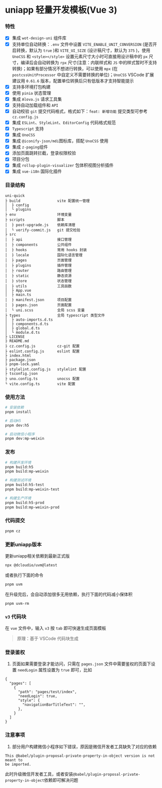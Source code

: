 # uniapp 轻量开发模板(Vue 3)

### 特性

- [x] 集成 `wot-design-uni` 组件库
- [x] 支持单位自动转换：`.env` 文件中设置 `VITE_ENABLE_UNIT_CONVERSION` (是否开启转换，默认为 `true` )和 `VITE_UI_SIZE` (设计稿尺寸，默认为 `375` )，使用 `UnoCSS` 和 `<style></style>` 设置元素尺寸大小时可直接用设计稿中的 `px` 尺寸，编译后会自动转换为 `rpx` 尺寸(注意：内联样式和 `JS` 中的样式暂时不支持转换)；如果有部分情况不想进行转换，可以使用 `mpx` (在 `postcssUnitProcessor` 中自定义不需要转换的单位)；`UnoCSS` VSCode 扩展建议用 `0.61.6` 版本，配置单位转换后只有低版本才支持智能提示
- [x] 支持多环境打包构建
- [x] 使用 `pinia` 状态管理
- [x] 集成 `Alova.js` 请求工具集
- [x] 支持自动加载组件和 `API`
- [x] 自动校验 `git` 提交代码格式，格式如下：`feat: 新增功能` 提交类型可参考 `cz.config.js`
- [x] 集成 `ESLint`、`StyleLint`、`EditorConfig` 代码格式规范
- [x] `Typescript` 支持
- [x] 集成 `UnoCSS`
- [x] 集成 `@iconify-json/mdi`图标库，搭配 `UnoCSS` 使用
- [x] 集成 `z-paging`组件
- [x] 添加页面跳转拦截，登录权限校验
- [x] 项目分包
- [x] 集成 `rollup-plugin-visualizer` 包体积视图分析插件
- [x] 集成 `vue-i18n` 国际化插件

### 目录结构
```
uni-quick
├ build                 vite 配置统一管理
│  ├ config
│  └ plugins
├ env                   环境变量
├ scripts               脚本
│  ├ post-upgrade.js    依赖库清理
│  └ verify-commit.js   git 提交检验
├ src
│  ├ api                接口管理
│  ├ components         公共组件
│  ├ hooks              常用 hooks 封装
│  ├ locale             国际化语言管理
│  ├ pages              页面管理
│  ├ plugins            插件管理
│  ├ router             路由管理
│  ├ static             静态资源
│  ├ store              状态管理
│  ├ utils              工具函数
│  ├ App.vue
│  ├ main.ts
│  ├ manifest.json      项目配置
│  ├ pages.json         页面配置
│  └ uni.scss           全局 scss 变量
├ types                 全局 typescript 类型文件
│  ├ auto-imports.d.ts
│  ├ components.d.ts
│  ├ global.d.ts
│  └ module.d.ts
├ LICENSE
├ README.md
├ cz.config.js          cz-git 配置
├ eslint.config.js      eslint 配置
├ index.html
├ package.json
├ pnpm-lock.yaml
├ stylelint.config.js   stylelint 配置
├ tsconfig.json
├ uno.config.ts         unocss 配置
└ vite.config.ts        vite 配置
```

### 使用方法

```bash
# 安装依赖
pnpm install

# 启动H5
pnpm dev:h5

# 启动微信小程序
pnpm dev:mp-weixin
```

### 发布

```bash
# 构建开发环境
pnpm build:h5
pnpm build:mp-weixin

# 构建测试环境
pnpm build:h5-test
pnpm build:mp-weixin-test

# 构建生产环境
pnpm build:h5-prod
pnpm build:mp-weixin-prod
```

### 代码提交
```bash
pnpm cz
```

### 更新uniapp版本

更新uniapp相关依赖到最新正式版
```bash
npx @dcloudio/uvm@latest
```
或者执行下面的命令
```bash
pnpm uvm
```

在升级完后，会自动添加很多无用依赖，执行下面的代码减小保体积
```
pnpm uvm-rm
```

### `v3` 代码块
在 `vue` 文件中，输入 `v3` 按 `tab` 即可快速生成页面模板
> 原理：基于 VSCode 代码块生成

### 登录鉴权
1. 页面如果需要登录才能访问，只需在 `pages.json` 文件中需要鉴权的页面下设置 `needLogin` 属性设置为 `true` 即可，比如
```
{
  "pages": [
    {
      "path": "pages/test/index",
      "needLogin": true,
      "style": {
        "navigationBarTitleText": "",
      },
    }
  ]
}
```

### 注意事项
1. 部分用户构建微信小程序如下错误，原因是微信开发者工具缺失了对应的依赖
```
This @babel/plugin-proposal-private-property-in-object version is not meant to
be imported.
```
此时升级微信开发者工具，或者安装`@babel/plugin-proposal-private-property-in-object`依赖即可解决问题
